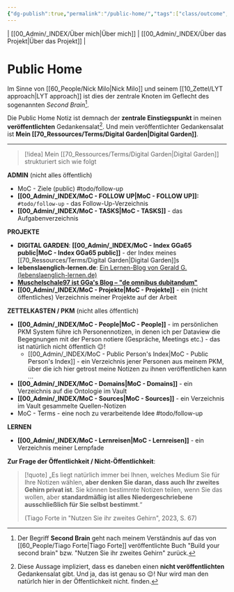 ```yaml
---
{"dg-publish":true,"permalink":"/public-home/","tags":["class/outcome","gardenEntry"],"noteIcon":"","created":"2023-11-05"}
---
```


| [[00_Admin/_INDEX/Über mich\|Über mich]] | [[00_Admin/_INDEX/Über das Projekt\|Über das Projekt]] |

# Public Home 
Im Sinne von [[60_People/Nick Milo\|Nick Milo]] und seinem [[10_Zettel/LYT approach\|LYT approach]] ist dies der zentrale Knoten im Geflecht des sogenannten *Second Brain*[^1].

Die Public Home Notiz ist demnach der **zentrale Einstiegspunkt** in meinen **veröffentlichten** Gedankensalat[^2]. Und mein veröffentlichter Gedankensalat ist **Mein [[70_Ressources/Terms/Digital Garden\|Digital Garden]]**.

--- 
> [!idea] Mein [[70_Ressources/Terms/Digital Garden\|Digital Garden]] strukturiert sich wie folgt

**ADMIN** (nicht alles öffentlich)
- MoC - Ziele (public) #todo/follow-up 
- **[[00_Admin/_INDEX/MoC - FOLLOW UP\|MoC - FOLLOW UP]]:** `#todo/follow-up` - das Follow-Up-Verzeichnis
- **[[00_Admin/_INDEX/MoC - TASKS\|MoC - TASKS]]** - das Aufgabenverzeichnis

**PROJEKTE** 
- **DIGITAL GARDEN**: **[[00_Admin/_INDEX/MoC - Index GGa65 public\|MoC - Index GGa65 public]]** - der Index meines [[70_Ressources/Terms/Digital Garden\|Digital Garden]]s
- **lebenslaenglich-lernen.de**: [Ein Lernen-Blog von Gerald G. (lebenslaenglich-lernen.de)](https://lebenslaenglich-lernen.de/)  
- **[Muschelschale97 ist GGa's Blog – "de omnibus dubitandum"](https://muschelschale97.de/)**
- **[[00_Admin/_INDEX/MoC - Projekte\|MoC - Projekte]]** - ein (nicht öffentliches) Verzeichnis meiner Projekte auf der Arbeit 

**ZETTELKASTEN / PKM** (nicht alles öffentlich)
- **[[00_Admin/_INDEX/MoC - People\|MoC - People]]** - im persönlichen PKM System führe ich Personennotizen, in denen ich per Dataview die Begegnungen mit der Person notiere (Gespräche, Meetings etc.) - das ist natürlich nicht öffentlich 😉!
	- [[00_Admin/_INDEX/MoC - Public Person's Index\|MoC - Public Person's Index]] - ein Verzeichnis jener Personen aus meinem PKM, über die ich hier getrost meine Notizen zu ihnen veröffentlichen kann ...
- **[[00_Admin/_INDEX/MoC - Domains\|MoC - Domains]]** - ein Verzeichnis auf die Ontologie im Vault
- **[[00_Admin/_INDEX/MoC - Sources\|MoC - Sources]]** - ein Verzeichnis im Vault gesammelte Quellen-Notizen
- MoC - Terms - eine noch zu verarbeitende Idee #todo/follow-up 

**LERNEN**
- **[[00_Admin/_INDEX/MoC - Lernreisen\|MoC - Lernreisen]]** - ein Verzeichnis meiner Lernpfade


**Zur Frage der Öffentlichkeit / Nicht-Öffentlichkeit**:

> [!quote] „Es liegt natürlich immer bei Ihnen, welches Medium Sie für Ihre Notizen wählen, **aber denken Sie daran, dass auch Ihr zweites Gehirn privat ist**. Sie können bestimmte Notizen teilen, wenn Sie das wollen, aber **standardmäßig ist alles Niedergeschriebene ausschließlich für Sie selbst bestimmt**.“ 
> 
> (Tiago Forte in "Nutzen Sie ihr zweites Gehirn", 2023, S. 67) 



[^1]: Der Begriff **Second Brain** geht nach meinem Verständnis auf das von [[60_People/Tiago Forte\|Tiago Forte]] veröffentlichte Buch "Build your second brain" bzw. "Nutzen Sie ihr zweites Gehirn" zurück.
[^2]: Diese Aussage impliziert, dass es daneben einen **nicht veröffentlichten** Gedankensalat gibt. Und ja, das ist genau so 😉! Nur wird man den natürlch hier in der Öffentlichkeit nicht. finden.
